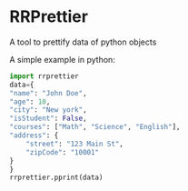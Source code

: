 # RRPrettier

A tool to prettify data of python objects

A simple example in python:

```python
import rrprettier
data={
"name": "John Doe",
"age": 10,
"city": "New york",
"isStudent": False,
"courses": ["Math", "Science", "English"],
"address": {
    "street": "123 Main St",
    "zipCode": "10001"
}
}
rrprettier.pprint(data)
```
